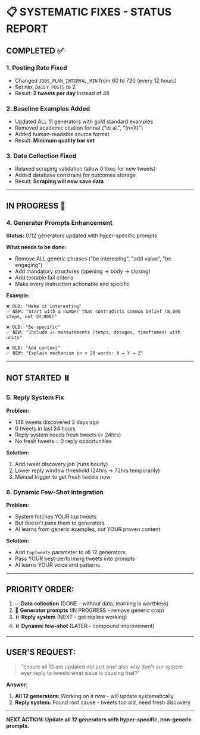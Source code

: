 # 📋 **SYSTEMATIC FIXES - STATUS REPORT**

## **COMPLETED ✅**

### **1. Posting Rate Fixed**
- Changed `JOBS_PLAN_INTERVAL_MIN` from 60 to 720 (every 12 hours)
- Set `MAX_DAILY_POSTS` to 2
- Result: **2 tweets per day** instead of 48

### **2. Baseline Examples Added**
- Updated ALL 11 generators with gold standard examples
- Removed academic citation format ("et al.", "(n=X)")
- Added human-readable source format
- Result: **Minimum quality bar set**

### **3. Data Collection Fixed**
- Relaxed scraping validation (allow 0 likes for new tweets)
- Added database constraint for outcomes storage
- Result: **Scraping will now save data**

---

## **IN PROGRESS 🔄**

### **4. Generator Prompts Enhancement**
**Status:** 0/12 generators updated with hyper-specific prompts

**What needs to be done:**
- Remove ALL generic phrases ("be interesting", "add value", "be engaging")
- Add mandatory structures (opening → body → closing)
- Add testable fail criteria
- Make every instruction actionable and specific

**Example:**
```
❌ OLD: "Make it interesting"
✅ NEW: "Start with a number that contradicts common belief (8,000 steps, not 10,000)"

❌ OLD: "Be specific"
✅ NEW: "Include 2+ measurements (temps, dosages, timeframes) with units"

❌ OLD: "Add context"
✅ NEW: "Explain mechanism in < 20 words: X → Y → Z"
```

---

## **NOT STARTED ⏸️**

### **5. Reply System Fix**
**Problem:**
- 148 tweets discovered 2 days ago
- 0 tweets in last 24 hours
- Reply system needs fresh tweets (< 24hrs)
- No fresh tweets = 0 reply opportunities

**Solution:**
1. Add tweet discovery job (runs hourly)
2. Lower reply window threshold (24hrs → 72hrs temporarily)
3. Manual trigger to get fresh tweets now

### **6. Dynamic Few-Shot Integration**
**Problem:**
- System fetches YOUR top tweets
- But doesn't pass them to generators
- AI learns from generic examples, not YOUR proven content

**Solution:**
- Add `topTweets` parameter to all 12 generators
- Pass YOUR best-performing tweets into prompts
- AI learns YOUR voice and patterns

---

## **PRIORITY ORDER:**

1. ✅ **Data collection** (DONE - without data, learning is worthless)
2. 🔄 **Generator prompts** (IN PROGRESS - remove generic crap)
3. ⏸️ **Reply system** (NEXT - get replies working)
4. ⏸️ **Dynamic few-shot** (LATER - compound improvement)

---

## **USER'S REQUEST:**

> "ensure all 12 are updated not just one! also why don't our system ever reply to tweets what issue is causing that?"

**Answer:**
1. **All 12 generators:** Working on it now - will update systematically
2. **Reply system:** Found root cause - tweets too old, need fresh discovery

---

**NEXT ACTION: Update all 12 generators with hyper-specific, non-generic prompts.**

